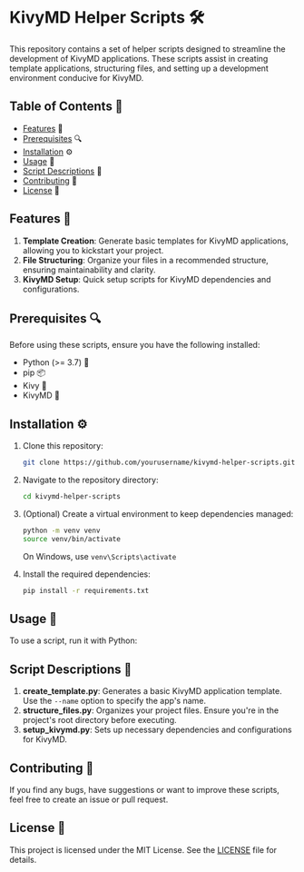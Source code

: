 # KivyMD Helper Scripts 🛠️

This repository contains a set of helper scripts designed to streamline the development of KivyMD applications. These scripts assist in creating template applications, structuring files, and setting up a development environment conducive for KivyMD.

## Table of Contents 📑

- [Features](#features) 🌟
- [Prerequisites](#prerequisites) 🔍
- [Installation](#installation) ⚙️
- [Usage](#usage) 🚀
- [Script Descriptions](#script-descriptions) 📝
- [Contributing](#contributing) 👥
- [License](#license) 📜

## Features 🌟

1. **Template Creation**: Generate basic templates for KivyMD applications, allowing you to kickstart your project.
2. **File Structuring**: Organize your files in a recommended structure, ensuring maintainability and clarity.
3. **KivyMD Setup**: Quick setup scripts for KivyMD dependencies and configurations.

## Prerequisites 🔍

Before using these scripts, ensure you have the following installed:

- Python (>= 3.7) 🐍
- pip 📦
- Kivy 🎨
- KivyMD 📱

## Installation ⚙️

1. Clone this repository:
   ```bash
   git clone https://github.com/yourusername/kivymd-helper-scripts.git
   ```
2. Navigate to the repository directory:
    ```bash
    cd kivymd-helper-scripts
    ```
3. (Optional) Create a virtual environment to keep dependencies managed:
    ```bash
    python -m venv venv
    source venv/bin/activate
    ```
    On Windows, use `venv\Scripts\activate`
4. Install the required dependencies:

    ```bash
    pip install -r requirements.txt
    ```

## Usage 🚀
To use a script, run it with Python:

## Script Descriptions 📝

1. **create_template.py**: Generates a basic KivyMD application template. Use the `--name` option to specify the app's name.
2. **structure_files.py**: Organizes your project files. Ensure you're in the project's root directory before executing.
3. **setup_kivymd.py**: Sets up necessary dependencies and configurations for KivyMD. 

## Contributing 👥

If you find any bugs, have suggestions or want to improve these scripts, feel free to create an issue or pull request.

## License 📜

This project is licensed under the MIT License. See the [LICENSE](LICENSE) file for details.

